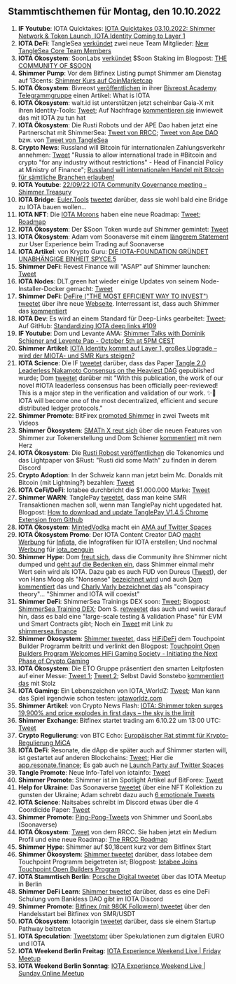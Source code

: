 ## Stammtischthemen für Montag, den 10.10.2022

1. **IF Youtube**: IOTA Quicktakes: [IOTA Quicktakes 03.10.2022: Shimmer Network & Token Launch, IOTA Identity Coming to Layer 1](https://www.youtube.com/watch?v=2hk9M3p_7rM)
2. **IOTA DeFi**: TangleSea [verkündet](https://twitter.com/TangleSeaDEX/status/1577176692761587712?s=20&t=JHTF9Ha6fh7HpVDmpXWMGg) zwei neue Team Mitglieder: [New TangleSea Core Team Members](https://tanglesea.medium.com/new-tanglesea-core-team-members-bfd87a2eb366)
3. **IOTA Ökosystem**: SoonLabs [verkündet](https://twitter.com/soon_labs/status/1577164863297634304?s=20&t=JHTF9Ha6fh7HpVDmpXWMGg) $Soon Staking im Blogpost: [THE COMMUNITY OF $SOON](https://soonlabs.medium.com/the-community-of-soon-66db59da0ace)
4. **Shimmer Pump**: Vor dem Bitfinex Listing pumpt Shimmer am Dienstag auf 13cents: [Shimmer Kurs auf CoinMarketcap](https://coinmarketcap.com/currencies/shimmer/)
5. **IOTA Ökosystem**: Bivreost [veröffentlichen](https://twitter.com/bivreost/status/1577181964427493378?s=20&t=JHTF9Ha6fh7HpVDmpXWMGg) in ihrer [Bivreost Academy Telegrammgruppe](https://t.co/kZaPbcwS7a) einen Artikel: What is IOTA
6. **IOTA Ökosystem**: walt.id ist unterstützen jetzt scheinbar Gaia-X mit ihren Identity-Tools: [Tweet](https://twitter.com/walt_id/status/1577204398328930306?s=20&t=JHTF9Ha6fh7HpVDmpXWMGg); Auf Nachfrage [kommentieren sie](https://twitter.com/walt_id/status/1577312946560057351?s=20&t=uETLWU16ZCieEQHki9i7xQ) inwieweit das mit IOTA zu tun hat
7. **IOTA Ökosystem**: Die Rusti Robots und der APE Dao haben jetzt eine Partnerschat mit ShimmerSea: [Tweet von RRCC](https://twitter.com/RustyRobotCC/status/1577306429714743296?s=20&t=uETLWU16ZCieEQHki9i7xQ); [Tweet von Ape DAO](https://twitter.com/iotapes/status/1577189714507227136?s=20&t=uETLWU16ZCieEQHki9i7xQ) bzw. von [Tweet von TangleSea](https://twitter.com/TangleSeaDEX/status/1577176692761587712?s=20&t=uETLWU16ZCieEQHki9i7xQ)
8. **Crypto News**: Russland will Bitcoin für internationalen Zahlungsverkehr annehmen: [Tweet](https://twitter.com/BitcoinMagazine/status/1577250250917433345?s=20&t=J5cUd0aHHNFLV3zc6XN0cg) "Russia to allow international trade in #Bitcoin and crypto "for any industry without restrictions" - Head of Financial Policy at Ministry of Finance"; [Russland will internationalen Handel mit Bitcoin für sämtliche Branchen erlauben!](https://www.blocktrainer.de/russland-int-handel-bitcoin/)
9. **IOTA Youtube**: [22/09/22 IOTA Community Governance meeting - Shimmer Treasury](https://www.youtube.com/watch?v=B-GkfakH1EI)
10. **IOTA Bridge**: [Euler.Tools](https://euler.tools/) [tweetet](https://twitter.com/EulerTools/status/1577367006222893067?s=20&t=IW8EkKsgZtsRqcQIGfPReA) darüber, dass sie wohl bald eine Bridge zu IOTA bauen wollen...
11. **IOTA NFT**: Die [IOTA Morons](https://twitter.com/iotamorons) haben eine neue Roadmap: [Tweet](https://twitter.com/iotamorons/status/1577356010779459586?s=20&t=IW8EkKsgZtsRqcQIGfPReA); [Roadmap](https://iotamorons.art/roadmap/)
12. **IOTA Ökosystem**: Der $Soon Token wurde auf Shimmer gemintet: [Tweet](https://twitter.com/soon_labs/status/1577443946069835776)
13. **IOTA Ökosystem**: Adam vom Soonaverse mit einem [längerem Statement](https://twitter.com/Sasch088/status/1577530939420327936?s=20&t=IW8EkKsgZtsRqcQIGfPReA) zur User Experience beim Trading auf Soonaverse
14. **IOTA Artikel**: von Krypto Guru: [DIE IOTA-FOUNDATION GRÜNDET UNABHÄNGIGE EINHEIT SPYCE.5](https://krypto-guru.de/news/iota-spyce5/)
15. **Shimmer DeFi**: Revest Finance will "ASAP" auf Shimmer launchen: [Tweet](https://twitter.com/RevestFinance/status/1577290963009118211?s=20&t=uETLWU16ZCieEQHki9i7xQ)
16. **IOTA Nodes**: DLT.green hat wieder einige Updates von seinem Node-Installer-Docker gemacht: [Tweet](https://twitter.com/dlt_green/status/1577357196354293760?s=20&t=uETLWU16ZCieEQHki9i7xQ)
17. **Shimmer DeFi**: [DeFire ("THE MOST EFFICIENT WAY TO INVEST") tweetet](https://twitter.com/DeFIRE_org/status/1577304533054562304?s=20&t=uETLWU16ZCieEQHki9i7xQ) über ihre neue [Webseite](https://defire.org/). Interressant ist, dass auch Shimmer das [kommentiert](https://twitter.com/shimmernet/status/1577555085193773059?s=20&t=uETLWU16ZCieEQHki9i7xQ)
18. **IOTA Dev**: Es wird an einem Standard für Deep-Links gearbeitet: [Tweet](https://twitter.com/maxwellmattryan/status/1577417918572220416?s=20&t=uETLWU16ZCieEQHki9i7xQ); Auf GitHub: [Standardizing IOTA deep links #109](https://github.com/iotaledger/tips/discussions/109)
19. **IF Youtube**: Dom und Levante AMA: [Shimmer Talks with Dominik Schiener and Levente Pap - October 5th at 5PM CEST](https://www.youtube.com/watch?v=EzvW6ZoCu20)
20. **Shimmer Artikel**: [IOTA Identity kommt auf Layer 1, großes Upgrade – wird der MIOTA- und SMR Kurs steigen?](https://www.crypto-news-flash.com/de/grosses-upgrade-bringt-iota-identitaet-auf-layer-eins-des-shimmer-netzwerks/)
21. **IOTA Science**: Die IF [tweetet](https://twitter.com/iota/status/1577565158611771392?s=20&t=uETLWU16ZCieEQHki9i7xQ) darüber, dass das Paper [Tangle 2.0 Leaderless Nakamoto Consensus on the Heaviest DAG](https://ieeexplore.ieee.org/stamp/stamp.jsp?tp=&arnumber=9907014) gepublished wurde; Dom [tweetet](https://twitter.com/DomSchiener/status/1577567343538065408) darüber mit "With this publication, the work of our novel #IOTA leaderless consensus has been officially peer-reviewed! This is a major step in the verification and validation of our work. ✨🙌 IOTA will become one of the most decentralized, efficient and secure distributed ledger protocols."
22. **Shimmer Promote**: BitFirex [promoted Shimmer](https://twitter.com/bitforexcom/status/1577477790911193088?s=20&t=uETLWU16ZCieEQHki9i7xQ) in zwei Tweets mit Videos
23. **Shimmer Ökosystem**: [SMATh X reut sich](https://twitter.com/TeamSMATh/status/1577422066994671616?s=20&t=uETLWU16ZCieEQHki9i7xQ) über die neuen Features von Shimmer zur Tokenerstellung und Dom Schiener [kommentiert](https://twitter.com/DomSchiener/status/1577567515168968707?s=20&t=uETLWU16ZCieEQHki9i7xQ) mit nem Herz
24. **IOTA Ökosystem**: Die [Rusti Robost veröffentlichen](https://twitter.com/RustyRobotCC/status/1577579514464534530?s=20&t=uETLWU16ZCieEQHki9i7xQ) die Tokenomics und das Lightpaper von $Rust: "Rusti did some Math" zu finden in derem Discord
25. **Crypto Adoption**: In der Schweiz kann man jetzt beim Mc. Donalds mit Bitcoin (mit Lightning?) bezahlen: [Tweet](https://twitter.com/DocumentingBTC/status/1577387283673911296?s=20&t=uETLWU16ZCieEQHki9i7xQ)
26. **IOTA CeFi/DeFi**: Iotabee durchbricht die $1.000.000 Marke: [Tweet](https://twitter.com/iotabee/status/1577596139011854336?s=20&t=KXQ_soJxrCcG_zdlaM2hMw)
27. **Shimmer WARN**: TanglePay [tweetet](https://twitter.com/tanglepaycom/status/1577622347401822210?s=20&t=KXQ_soJxrCcG_zdlaM2hMw), dass man keine SMR Transaktionen machen soll, wenn man TanglePay nicht upgedated hat. Blogpost: [How to download and update TanglePay V1.4.5 Chrome Extension from Github](https://medium.com/@tanglepay/how-to-download-and-update-tanglepay-v1-4-5-chrome-extension-from-github-3915c49c676d)
28. **IOTA Ökosystem**: [MintedVodka](https://twitter.com/MintedVodka) macht ein [AMA auf Twitter Spaces](https://twitter.com/MintedVodka/status/1577611839063691265?s=20&t=sa1oBn6i3Tpq10FjJpQuoA)
29. **IOTA Ökosystem Promo**: Der IOTA Content Creator DAO [macht Werbung](https://twitter.com/IOTAcontentDAO/status/1577611554907824128?s=20&t=sa1oBn6i3Tpq10FjJpQuoA) für [Infiota](https://twitter.com/infiota), die Infografiken für IOTA erstellen; Und nochmal [Werbung](https://twitter.com/IOTAcontentDAO/status/1577987209008795648?s=20&t=Wd2O_b4Tm8-gcnarEw-MRA) für [iota_penguin](https://twitter.com/iota_penguin)
30. **Shimmer Hype**: Dom [freut sich](https://twitter.com/DomSchiener/status/1577607521631670273?s=20&t=y24LtfiJ5v2UqCEY2pSDPg), dass die Community ihre Shimmer nicht dumped und [geht auf die Bedenken ein](https://twitter.com/DomSchiener/status/1577629477512830978?s=20&t=AcCiY0vppo_KnA01PITmYw), dass Shimmer einmal mehr Wert sein wird als IOTA. Dazu gab es auch FUD von Dureus ([Tweet](https://twitter.com/durerus/status/1577408773525671936?s=20&t=AcCiY0vppo_KnA01PITmYw)), der von Hans Moog als "Nonsense" [bezeichnet wird](https://twitter.com/hus_qy/status/1577635644473573377?s=20&t=AcCiY0vppo_KnA01PITmYw) und auch [Dom kommentiert](https://twitter.com/DomSchiener/status/1577636778470772736?s=20&t=AcCiY0vppo_KnA01PITmYw) das und [Charly Varly bezeichnet das](https://twitter.com/c_varley/status/1577976865670799360?s=20&t=_yll_mhFeHINkHhrmNNgFQ) als "conspiracy theory"... "Shimmer and IOTA will coexist"
31. **Shimmer DeFi**: ShimmerSea Trainings DEX soon: [Tweet](https://twitter.com/ShimmerSeaDEX/status/1577645744282079233?s=20&t=fyqvTjczF3cao1w4krsXpw); Blogpost: [ShimmerSea Training DEX](https://medium.com/@shimmerseadefi/shimmersea-training-dex-22566e69d0fd); Dom S. [retweetet](https://twitter.com/DomSchiener/status/1577670734360494080?s=20) das auch und weist darauf hin, dass es bald eine "large-scale testing & validation Phase" für EVM und Smart Contracts gibt; Noch ein [Tweet](https://twitter.com/ShimmerSeaDEX/status/1577946766111973376?s=20&t=Wd2O_b4Tm8-gcnarEw-MRA) mit Link zu [shimmersea.finance](https://shimmersea.finance/)
32. **Shimmer Ökosystem**: [Shimmer tweetet](https://twitter.com/shimmernet/status/1577644780716179457?s=20&t=fyqvTjczF3cao1w4krsXpw), dass [HiFiDeFi](https://twitter.com/HiFiDeFi) dem Touchpoint Builder Programm beitritt und verlinkt den Blogpost: [Touchpoint Open Builders Program Welcomes HiFi Gaming Society - Initiating the Next Phase of Crypto Gaming](https://blog.shimmer.network/touchpoint-welcomes-hifi-gaming-society/)
33. **IOTA Ökosystem**: Die ETO Gruppe präsentiert den smarten Leitpfosten auf einer Messe: [Tweet 1](https://twitter.com/BenBoenisch/status/1577661716640530432?s=20&t=AcCiY0vppo_KnA01PITmYw); [Tweet 2](https://twitter.com/EtoGruppe/status/1577927447831617536?s=20&t=Wd2O_b4Tm8-gcnarEw-MRA); Selbst David Sonstebo [kommentiert das](https://twitter.com/DavidSonstebo/status/1577813185004019712?s=20&t=Wd2O_b4Tm8-gcnarEw-MRA) mit Stolz
34. **IOTA Gaming**: Ein Lebenszeichen von IOTA_WorldZ: [Tweet](https://twitter.com/Iota_WorldZ/status/1577666074300088323?s=20&t=AcCiY0vppo_KnA01PITmYw); Man kann das Spiel irgendwie schon testen: [iotaworldz.com](http://iotaworldz.com/)
35. **Shimmer Artikel**: von Crypto News Flash: [IOTA: Shimmer token surges 19,900% and price explodes in first days – the sky is the limit](https://www.crypto-news-flash.com/iota-shimmer-token-surges-19900-and-price-explodes-in-first-days-the-sky-is-the-limit/)
36. **Shimmer Exchange**: Bitfinex startet trading am 6.10.22 um 13:00 UTC: [Tweet](https://twitter.com/IotaPoet/status/1577726790432428077?s=20)
37. **Crypto Regulierung**: von BTC Echo: [Europäischer Rat stimmt für Krypto-Regulierung MiCA](https://www.btc-echo.de/schlagzeilen/europaeischer-rat-stimmt-fuer-krypto-regulierung-mica-151932/)
38. **IOTA DeFi**: Resonate, die dApp die später auch auf Shimmer starten will, ist gestartet auf anderen Blockchains: [Tweet](https://twitter.com/RevestFinance/status/1577706081270337537?s=20); Hier die [app.resonate.finance](https://app.resonate.finance/); Es gab auch ne [Launch Party auf Twitter Spaces](https://twitter.com/RevestFinance/status/1577731758832979971?s=20)
39. **Tangle Promote**: Neue Info-Tafel von iotainfo: [Tweet](https://twitter.com/cryptowelter/status/1577716198271340546?s=20&t=hYywOqy2w7htPVryxx1YCA)
40. **Shimmer Promote**: Shimmer ist im Spotlight Artikel auf BitForex: [Tweet](https://twitter.com/bitforexcom/status/1577837430148943872?s=20&t=Wd2O_b4Tm8-gcnarEw-MRA)
41. **Help for Ukraine**: Das Soonaverse [tweetet](https://twitter.com/soon_labs/status/1577905537148391424?s=20&t=Wd2O_b4Tm8-gcnarEw-MRA) über eine NFT Kollektion zu gunsten der Ukraine; Adam schrebt dazu auch [6 emotionale Tweets](https://twitter.com/adam_unchained/status/1577905799179145216?s=20&t=Wd2O_b4Tm8-gcnarEw-MRA)
42. **IOTA Science**: Naitsabes schreibt im Discord etwas über die 4 Coordicide Paper: [Tweet](https://twitter.com/Vrom14286662/status/1577924720573530112?s=20&t=Wd2O_b4Tm8-gcnarEw-MRA)
43. **Shimmer Promote**: [Ping-Pong-Tweets](https://twitter.com/shimmernet/status/1577928356355604481?s=20&t=Wd2O_b4Tm8-gcnarEw-MRA) von Shimmer und SoonLabs (Soonaverse)
44. **IOTA Ökosystem**: [Tweet](https://twitter.com/RustyRobotCC/status/1577957314476343297?s=20&t=Wd2O_b4Tm8-gcnarEw-MRA) von dem RRCC. Sie haben jetzt ein Medium Profil und eine neue Roadmap: [The RRCC Roadmap](https://medium.com/@RustyRobotCountryClub/the-rrcc-roadmap-6a992d6346b8)
45. **Shimmer Hype**: Shimmer auf $0,18cent kurz vor dem Bitfinex Start
46. **Shimmer Ökosystem**: [Shimmer tweetet](https://twitter.com/shimmernet/status/1578007174000828416?s=20&t=_yll_mhFeHINkHhrmNNgFQ) darüber, dass Iotabee dem Touchpoint Programm beigetreten ist; Blogpost: [Iotabee Joins Touchpoint Open Builders Program](https://blog.shimmer.network/iotabee-joins-touchpoint/)
47. **IOTA Stammtisch Berlin**: [Porsche Digital tweetet](https://twitter.com/Porschedigital/status/1578011321357856768?s=20&t=dJIo7AcI-CY6xHayXT0aEA) über das IOTA Meetup in Berlin
48. **Shimmer DeFi Learn**: [Shimmer tweetet](https://twitter.com/shimmernet/status/1578014724490420225?s=20&t=_yll_mhFeHINkHhrmNNgFQ) darüber, dass es eine DeFi Schulung vom Bankless DAO gibt im IOTA Discord
49. **Shimmer Promote**: [Bitfinex (mit 980K Followern) tweetet](https://twitter.com/bitfinex/status/1578014728709971968?s=20&t=_yll_mhFeHINkHhrmNNgFQ) über den Handelsstart bei Bitfinex von SMR/USDT
50. **IOTA Ökosystem**: Iotaorigin [tweetet](https://twitter.com/origin_iota/status/1578032973923786753?s=20&t=CKBVO2j-Z7jXiBQkYA6iMQ) darüber, dass sie einem Startup Pathway beitreten
51. **IOTA Speculation**: [Tweetstomr](https://twitter.com/josephskewes/status/1578014838701187077?s=20&t=CKBVO2j-Z7jXiBQkYA6iMQ) über Spekulationen zum digitalen EURO und IOTA
52. **IOTA Weekend Berlin Freitag**: [IOTA Experience Weekend Live | Friday Meetup](https://www.youtube.com/watch?v=OkFaQKRgp_w&feature=youtu.be)
53. **IOTA Weekend Berlin Sonntag**: [IOTA Experience Weekend Live | Sunday Online Meetup](https://www.youtube.com/watch?v=3-uS0x2P1II)





